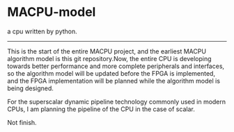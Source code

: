 # MACPU-model

a cpu written by python.

---
This is the start of the entire MACPU project, and the earliest MACPU algorithm model is this git repository.Now, the entire CPU is developing towards better performance and more complete peripherals and interfaces, so the algorithm model will be updated before the FPGA is implemented, and the FPGA implementation will be planned while the algorithm model is being designed.

For the superscalar dynamic pipeline technology commonly used in modern CPUs, I am planning the pipeline of the CPU in the case of scalar.

Not finish.
